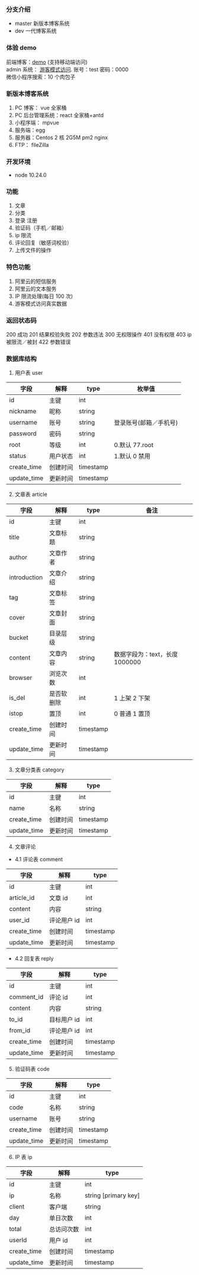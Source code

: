 ### 分支介绍

- master 新版本博客系统
- dev 一代博客系统

### 体验 demo

前端博客：[demo](https://www.zhooson.cn) (支持移动端访问)  
admin 系统： [游客模式访问](https://admin.zhooson.com). 账号：test 密码：0000  
微信小程序搜索：10 个肉包子

### 新版本博客系统

1. PC 博客： vue 全家桶
2. PC 后台管理系统：react 全家桶+antd
3. 小程序端： mpvue
4. 服务端：egg
5. 服务器：Centos 2 核 2G5M pm2 nginx
6. FTP： fileZilla

### 开发环境

- node 10.24.0

### 功能

1. 文章
2. 分类
3. 登录 注册
4. 验证码（手机／邮箱）
5. ip 限流
6. 评论回复（敏感词校验）
7. 上传文件的操作

### 特色功能

1. 阿里云的短信服务
2. 阿里云的文本服务
3. IP 限流处理(每日 100 次)
4. 游客模式访问真实数据

### 返回状态码

200 成功
201 结果校验失败
202 参数违法
300 无权限操作
401 没有权限
403 ip 被限流／被封
422 参数错误

### 数据库结构

1. 用户表 user

| 字段        | 解释     | type      | 枚举值                 |
| ----------- | -------- | --------- | ---------------------- |
| id          | 主键     | int       |
| nickname    | 昵称     | string    |                        |
| username    | 账号     | string    | 登录账号(邮箱／手机号) |
| password    | 密码     | string    |                        |
| root        | 等级     | int       | 0.默认 77.root         |
| status      | 用户状态 | int       | 1.默认 0 禁用          |
| create_time | 创建时间 | timestamp |
| update_time | 更新时间 | timestamp |

2. 文章表 article

| 字段         | 解释       | type      | 备注                           |
| ------------ | ---------- | --------- | ------------------------------ |
| id           | 主键       | int       |
| title        | 文章标题   | string    |
| author       | 文章作者   | string    |
| introduction | 文章介绍   | string    |
| tag          | 文章标签   | string    |
| cover        | 文章封面   | string    |
| bucket       | 目录层级   | string    |
| content      | 文章内容   | string    | 数据字段为：text，长度 1000000 |
| browser      | 浏览次数   | int       |
| is_del       | 是否软删除 | int       | 1 上架 2 下架                  |
| istop        | 置顶       | int       | 0 普通 1 置顶                  |
| create_time  | 创建时间   | timestamp |
| update_time  | 更新时间   | timestamp |

3. 文章分类表 category

| 字段        | 解释     | type      |
| ----------- | -------- | --------- |
| id          | 主键     | int       |
| name        | 名称     | string    |
| create_time | 创建时间 | timestamp |
| update_time | 更新时间 | timestamp |

4. 文章评论

- 4.1 评论表 comment

| 字段        | 解释        | type      |
| ----------- | ----------- | --------- |
| id          | 主键        | int       |
| article_id  | 文章 id     | int       |
| content     | 内容        | string    |
| user_id     | 评论用户 id | int       |
| create_time | 创建时间    | timestamp |
| update_time | 更新时间    | timestamp |

- 4.2 回复表 reply

| 字段        | 解释        | type      |
| ----------- | ----------- | --------- |
| id          | 主键        | int       |
| comment_id  | 评论 id     | int       |
| content     | 内容        | string    |
| to_id       | 目标用户 id | int       |
| from_id     | 评论用户 id | int       |
| create_time | 创建时间    | timestamp |
| update_time | 更新时间    | timestamp |

5. 验证码表 code

| 字段        | 解释     | type      |
| ----------- | -------- | --------- |
| id          | 主键     | int       |
| code        | 名称     | string    |
| username    | 账号     | string    |
| create_time | 创建时间 | timestamp |
| update_time | 更新时间 | timestamp |

6. IP 表 ip

| 字段        | 解释       | type                 |
| ----------- | ---------- | -------------------- |
| id          | 主键       | int                  |
| ip          | 名称       | string [primary key] |
| client      | 客户端     | string               |
| day         | 单日次数   | int                  |
| total       | 总访问次数 | int                  |
| userId      | 用户 id    | int                  |
| create_time | 创建时间   | timestamp            |
| update_time | 更新时间   | timestamp            |

